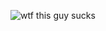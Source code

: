 ![wtf this guy sucks](https://github-readme-stats.vercel.app/api?username=somewheresy&show_icons=true&theme=dark)
